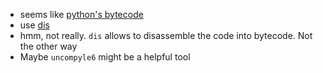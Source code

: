 - seems like [python's bytecode](https://harpaz.wordpress.com/2019/04/13/python-byte-code-part-4-word-code-tricks/)
- use [dis](https://docs.python.org/3/library/dis.html)
- hmm, not really. `dis` allows to disassemble the code into bytecode. Not the other way
- Maybe `uncompyle6` might be a helpful tool
